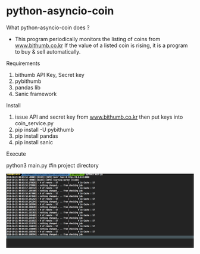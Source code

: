 # python-asyncio-coin

What python-asyncio-coin does ?

 - This program periodically monitors the listing of coins from www.bithumb.co.kr If the value of a listed coin is rising, it is a program to buy & sell automatically.
 
 
Requirements

1. bithumb API Key, Secret key
2. pybithumb
3. pandas lib 
4. Sanic framework

 

Install
1. issue API and secret key from www.bithumb.co.kr then put keys into coin_service.py
2. pip install -U pybithumb
3. pip install pandas
4. pip install sanic


Execute

python3 main.py #in project directory

![screenshot](Screenshot-1.png)
